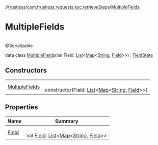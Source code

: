 //[trustless](../../../index.md)/[com.trustless.requests.kyc.retrieveSteps](../index.md)/[MultipleFields](index.md)

# MultipleFields

\
@Serializable

data class [MultipleFields](index.md)(val Field: [List](https://kotlinlang.org/api/latest/jvm/stdlib/kotlin.collections/-list/index.html)&lt;[Map](https://kotlinlang.org/api/latest/jvm/stdlib/kotlin.collections/-map/index.html)&lt;[String](https://kotlinlang.org/api/latest/jvm/stdlib/kotlin/-string/index.html), [Field](../-field/index.md)&gt;&gt;) : [FieldState](../-field-state/index.md)

## Constructors

| | |
|---|---|
| [MultipleFields](-multiple-fields.md) | <br>constructor(Field: [List](https://kotlinlang.org/api/latest/jvm/stdlib/kotlin.collections/-list/index.html)&lt;[Map](https://kotlinlang.org/api/latest/jvm/stdlib/kotlin.collections/-map/index.html)&lt;[String](https://kotlinlang.org/api/latest/jvm/stdlib/kotlin/-string/index.html), [Field](../-field/index.md)&gt;&gt;) |

## Properties

| Name | Summary |
|---|---|
| [Field](-field.md) | <br>val [Field](-field.md): [List](https://kotlinlang.org/api/latest/jvm/stdlib/kotlin.collections/-list/index.html)&lt;[Map](https://kotlinlang.org/api/latest/jvm/stdlib/kotlin.collections/-map/index.html)&lt;[String](https://kotlinlang.org/api/latest/jvm/stdlib/kotlin/-string/index.html), [Field](../-field/index.md)&gt;&gt; |
